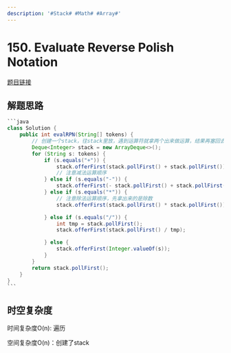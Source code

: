 ```yaml
---
description: '#Stack# #Math# #Array#'
---
```


# 150. Evaluate Reverse Polish Notation

[题目链接](https://leetcode.com/problems/evaluate-reverse-polish-notation/description/)

## 解题思路

````java
```java
class Solution {
    public int evalRPN(String[] tokens) {
        // 创建一个stack，往stack里放，遇到运算符就拿两个出来做运算，结果再塞回去
        Deque<Integer> stack = new ArrayDeque<>();
        for (String s: tokens) {
            if (s.equals("+")) {
                stack.offerFirst(stack.pollFirst() + stack.pollFirst());
                // 注意减法运算顺序
            } else if (s.equals("-")) {
                stack.offerFirst(- stack.pollFirst() + stack.pollFirst());
            } else if (s.equals("*")) {
                // 注意除法运算顺序，先拿出来的是除数
                stack.offerFirst(stack.pollFirst() * stack.pollFirst());

            } else if (s.equals("/")) {
                int tmp = stack.pollFirst();
                stack.offerFirst(stack.pollFirst() / tmp);

            } else {
                stack.offerFirst(Integer.valueOf(s));
            }
        }
        return stack.pollFirst();
    }
}
```
````

## 时空复杂度

时间复杂度O(n): 遍历

空间复杂度O(n)：创建了stack
